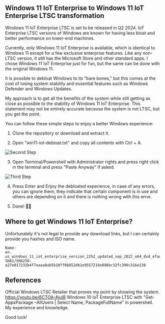## Windows 11 IoT Enterprise to Windows 11 IoT Enterprise LTSC transformation

Windows 11 IoT Enterprise LTSC is set to be released in Q2 2024. IoT Enterprise LTSC versions of Windows are known for having less bloat and better performance on lower-end machines.

Currently, only Windows 11 IoT Enterprise is available, which is identical to Windows 11 except for a few exclusive enterprise features. Like any non-LTSC version, it still has the Microsoft Store and other standard apps. I chose Windows 11 IoT Enterprise just for fun, but the same can be done with the original Windows 11.

It is possible to debloat Windows to its “bare bones,” but this comes at the cost of losing system stability and essential features such as Windows Defender and Windows Updates.

My approach is to get all the benefits of the system while still getting as close as possible to the stability of Windows 11 IoT Enterprise. This statement may not be entirely accurate because the system is not LTSC, but you get the point.


You can follow these simple steps to enjoy a better Windows experience:

1. Clone the repository or download and extract it.

2. Open "win11-iot-debloat.txt" and copy all contents with Ctrl + A.

![Second Step](https://i.imgur.com/Xop2yYz.png)

3. Open Terminal/Powershell with Administrator rights and press right click in the terminal and press "Paste Anyway" if asked.

![Third Step](https://i.imgur.com/ZvNJiKo.png)

4. Press Enter and Enjoy the debloated experience, in case of any errors, you can ignore them, they indicate that certain component is in use and others are depending on it and there is nothing wrong with this error.

5. Done! 🥳🎉

## Where to get Windows 11 IoT Enterprise?
Unfortunately it's not legal to provide any download links, but I can certainly provide you hashes and ISO name.

```
Name:
en-us_windows_11_iot_enterprise_version_22h2_updated_sep_2022_x64_dvd_efad8b7e.iso
SHA1/SHA256:
a27e017232b4f7aaaa8ab5b10ff0b852db1e9557216e896bc32fc390c316e138
```

## References
Official Windows LTSC Retailer that proves my point by showing the system.
https://youtu.be/6CTOA-AjuI8
Windows 10 IoT Enterprise LTSC with "Get-AppxPackage –AllUsers | Select Name, PackageFullName" in powershell.
My experience and knowledge.


Good luck!
